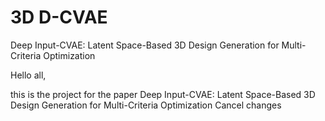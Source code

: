 # 3D D-CVAE
Deep Input-CVAE: Latent Space-Based 3D Design Generation for Multi-Criteria Optimization

Hello all, 

this is the project for the paper 
Deep Input-CVAE: Latent Space-Based 3D Design Generation for Multi-Criteria Optimization 
Cancel changes
